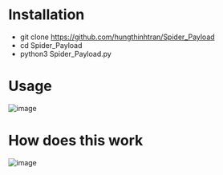 # Installation
- git clone https://github.com/hungthinhtran/Spider_Payload
- cd Spider_Payload
- python3 Spider_Payload.py

# Usage
![image](https://user-images.githubusercontent.com/112708857/229701475-22b66b24-b246-4f0e-ac4e-306d65e6cffc.png)

# How does this work 

![image](https://user-images.githubusercontent.com/112708857/229702534-967891da-172b-41c4-9de1-fa04c0df1791.png)



